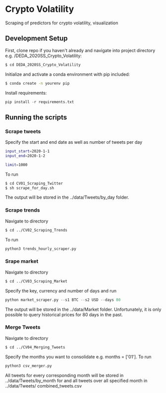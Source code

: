 # Crypto Volatility
Scraping of predictors for crypto volatility, visualization

## Development Setup

First, clone repo if you haven't already and navigate into project directory e.g. /DEDA_2020SS_Crypto_Volatility:

```bash
$ cd DEDA_2020SS_Crypto_Volatility
```
  
Initialize and activate a conda environment with pip included:
```bash
$ conda create -n yourenv pip
```

Install requirements:
```python
pip install -r requirements.txt
```

## Running the scripts
### Scrape tweets
Specify the start and end date as well as number of tweets per day

```bash
input_start=2020-1-1
input_end=2020-1-2

limit=1000
```

To run

```bash
$ cd CV01_Scraping_Twitter
$ sh scrape_for_day.sh
```

The output will be stored in the ../data/Tweets/by_day folder.

### Scrape trends

Navigate to directory 

```bash
$ cd ../CV02_Scraping_Trends
```

To run 
```python
python3 trends_hourly_scraper.py 
```

### Srape market

Navigate to directory 

```bash
$ cd ../CV03_Scraping_Market
```

Specify the key, currency and number of days and run 
```python
python market_scraper.py --s1 BTC --s2 USD --days 80
```

The output will be stored in the ../data/Market folder. Unfortunately, it is only possible to query historical prices for 80 days in the past.

### Merge Tweets
Navigate to directory 

```bash
$ cd ../CV04_Merging_Tweets
```

Specify the months you want to consolidate e.g. months = ['01']. To run
```python
python3 csv_merger.py
```

All tweets for every corresponding month will be stored in ../data/Tweets/by_month for and all tweets over all specified month in ../data/Tweets/ combined_tweets.csv

